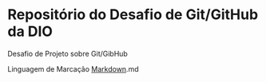 # Repositório do Desafio de Git/GitHub da DIO
Desafio de Projeto sobre Git/GibHub

Linguagem de Marcação [Markdown](https://www.markdownguide.org/).md
